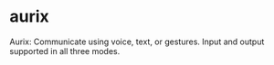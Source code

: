 # aurix
Aurix: Communicate using voice, text, or gestures. Input and output supported in all three modes.
